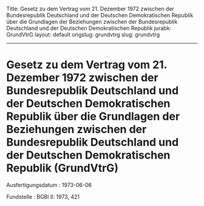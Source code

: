 Title: Gesetz zu dem Vertrag vom 21. Dezember 1972 zwischen der Bundesrepublik Deutschland
  und der Deutschen Demokratischen Republik über die Grundlagen der Beziehungen zwischen
  der Bundesrepublik Deutschland und der Deutschen Demokratischen Republik
jurabk: GrundVtrG
layout: default
origslug: grundvtrg
slug: grundvtrg

---

# Gesetz zu dem Vertrag vom 21. Dezember 1972 zwischen der Bundesrepublik Deutschland und der Deutschen Demokratischen Republik über die Grundlagen der Beziehungen zwischen der Bundesrepublik Deutschland und der Deutschen Demokratischen Republik (GrundVtrG)

Ausfertigungsdatum
:   1973-06-06

Fundstelle
:   BGBl II: 1973, 421

